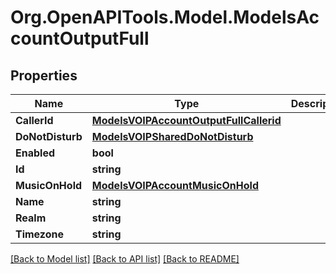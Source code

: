 # Org.OpenAPITools.Model.ModelsAccountOutputFull

## Properties

Name | Type | Description | Notes
------------ | ------------- | ------------- | -------------
**CallerId** | [**ModelsVOIPAccountOutputFullCallerid**](ModelsVOIPAccountOutputFullCallerid.md) |  | [optional] 
**DoNotDisturb** | [**ModelsVOIPSharedDoNotDisturb**](ModelsVOIPSharedDoNotDisturb.md) |  | [optional] 
**Enabled** | **bool** |  | [optional] 
**Id** | **string** |  | [optional] 
**MusicOnHold** | [**ModelsVOIPAccountMusicOnHold**](ModelsVOIPAccountMusicOnHold.md) |  | [optional] 
**Name** | **string** |  | [optional] 
**Realm** | **string** |  | [optional] 
**Timezone** | **string** |  | [optional] 

[[Back to Model list]](../README.md#documentation-for-models) [[Back to API list]](../README.md#documentation-for-api-endpoints) [[Back to README]](../README.md)

